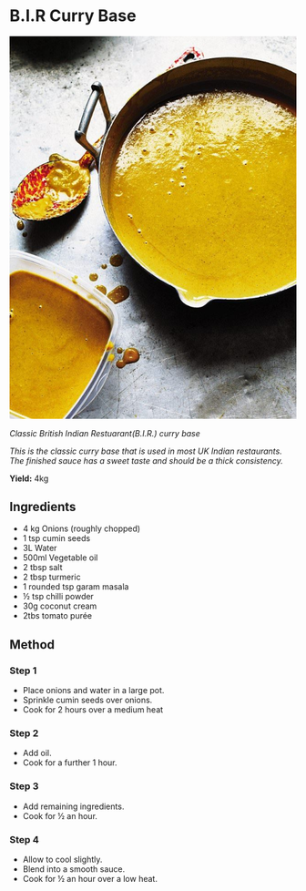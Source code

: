 # B.I.R Curry Base

![Base Gravy](resources/gravy.jpg)

*Classic British Indian Restuarant(B.I.R.) curry base*

*This is the classic curry base that is used in most UK Indian restaurants. The finished sauce has a sweet taste and should be a thick consistency.*


**Yield:** 4kg

## Ingredients
- 4 kg Onions (roughly chopped)
- 1 tsp cumin seeds
- 3L Water 
- 500ml Vegetable oil
- 2 tbsp salt
- 2 tbsp turmeric
- 1 rounded tsp garam masala
- ½ tsp chilli powder
- 30g coconut cream
- 2tbs tomato purée 

## Method

### Step 1
- Place onions and water in a large pot.
- Sprinkle cumin seeds over onions.
- Cook for 2 hours over a medium heat

### Step 2
- Add oil.
- Cook for a further 1 hour.

### Step 3
- Add remaining ingredients.
- Cook for ½ an hour.

### Step 4
- Allow to cool slightly.
- Blend into a smooth sauce.
- Cook for ½ an hour over a low heat.